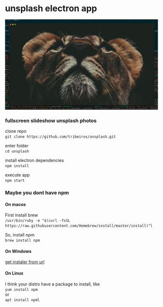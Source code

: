 # unsplash electron app

![unsplash app](https://raw.githubusercontent.com/tribeiros/unsplash/master/unsplash.png)


### fullscreen slideshow unsplash photos

clone repo\
`git clone https://github.com/tribeiros/unsplash.git`

enter folder\
`cd unsplash`

install electron dependencies\
`npm install`

execute app\
`npm start`

### Maybe you dont have npm

#### On macos

First install brew\
`/usr/bin/ruby -e "$(curl -fsSL https://raw.githubusercontent.com/Homebrew/install/master/install)"`\

So, install npm\
`brew install npm`

#### On Windows
[get instaler from url](https://nodejs.org/en/download/)

#### On Linux
I think your distro have a package to install, like\
`yum install npm`\
or\
`apt install npm`\